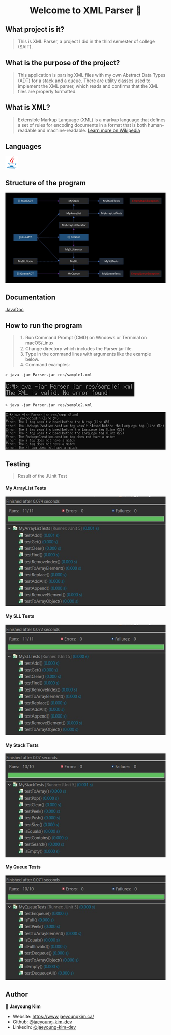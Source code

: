<h1 align="center">Welcome to XML Parser 👋</h1>

## What project is it?

> This is XML Parser, a project I did in the third semester of college (SAIT).

## What is the purpose of the project?

> This application is parsing XML files with my own Abstract Data Types (ADT) for a stack and a queue. There are utility classes used to implement the XML parser, which reads and confirms that the XML files are properly formatted.

## What is XML?

> Extensible Markup Language (XML) is a markup language that defines a set of rules for encoding documents in a format that is both human-readable and machine-readable.
> <a href="https://en.wikipedia.org/wiki/XML" target=" _blank">Learn more on Wikipedia</a>

## Languages
<p align="left"> <a href="https://www.java.com" target="_blank"> <img src="https://raw.githubusercontent.com/devicons/devicon/master/icons/java/java-original.svg" alt="java" width="40" height="40"/> </a> </p>

## Structure of the program

![structur](https://github.com/Jaeyoung-Kim-Dev/Stack-and-Queue-ADTs/blob/main/img/ComponentsStructure.jpg?raw=true)

## Documentation

<a href="https://jaeyoung-kim-dev.github.io/XML-Parser/" target=" _blank">JavaDoc</a>

## How to run the program

> 1.  Run Command Prompt (CMD) on Windows or Terminal on macOS/Linux
> 2.  Change directory which includes the Parser.jar file.
> 3.  Type in the command lines with arguments like the example below.
> 4.  Command examples:

```sh
> java -jar Parser.jar res/sample1.xml
```

![ResultExample1](https://github.com/Jaeyoung-Kim-Dev/Stack-and-Queue-ADTs/blob/main/img/ResultExample1.jpg?raw=true)

```sh
> java -jar Parser.jar res/sample2.xml
```

![ResultExample2](https://github.com/Jaeyoung-Kim-Dev/Stack-and-Queue-ADTs/blob/main/img/ResultExample2.jpg?raw=true)

## Testing

> Result of the JUnit Test

#### My ArrayList Tests

![MyArrayListTests](https://github.com/Jaeyoung-Kim-Dev/Stack-and-Queue-ADTs/blob/main/img/MyArrayListTests.jpg?raw=true)

#### My SLL Tests

![MySLLTests](https://github.com/Jaeyoung-Kim-Dev/Stack-and-Queue-ADTs/blob/main/img/MySLLTests.jpg?raw=true)

#### My Stack Tests

![MyStackTests](https://github.com/Jaeyoung-Kim-Dev/Stack-and-Queue-ADTs/blob/main/img/MyStackTests.jpg?raw=true)

#### My Queue Tests

![MyQueueTests](https://github.com/Jaeyoung-Kim-Dev/Stack-and-Queue-ADTs/blob/main/img/MyQueueTests.jpg?raw=true)

## Author

👤 **Jaeyoung Kim**

- Website: https://www.jaeyoungkim.ca/
- Github: [@jaeyoung-kim-dev](https://github.com/jaeyoung-kim-dev)
- LinkedIn: [@jaeyoung-kim-dev](https://www.linkedin.com/in/jaeyoung-kim-dev/)
